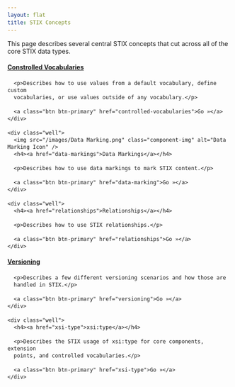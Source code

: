 ```yaml
---
layout: flat
title: STIX Concepts
---
```


This page describes several central STIX concepts that cut across all of the core STIX data types.

<div class="row">
  <div class="col-md-6">
    <div class="well">
      <h4><a href="controlled-vocabularies">Constrolled Vocabularies</a></h4>

      <p>Describes how to use values from a default vocabulary, define custom
      vocabularies, or use values outside of any vocabulary.</p>

      <a class="btn btn-primary" href="controlled-vocabularies">Go »</a>
    </div>

    <div class="well">
      <img src="/images/Data Marking.png" class="component-img" alt="Data Marking Icon" />
      <h4><a href="data-markings">Data Markings</a></h4>

      <p>Describes how to use data markings to mark STIX content.</p>

      <a class="btn btn-primary" href="data-marking">Go »</a>
    </div>

    <div class="well">
      <h4><a href="relationships">Relationships</a></h4>

      <p>Describes how to use STIX relationships.</p>

      <a class="btn btn-primary" href="relationships">Go »</a>
    </div>
  </div>

  <div class="col-md-6">
    <div class="well">
      <h4><a href="versioning">Versioning</a></h4>

      <p>Describes a few different versioning scenarios and how those are
      handled in STIX.</p>

      <a class="btn btn-primary" href="versioning">Go »</a>
    </div>

    <div class="well">
      <h4><a href="xsi-type">xsi:type</a></h4>

      <p>Describes the STIX usage of xsi:type for core components, extension
      points, and controlled vocabularies.</p>

      <a class="btn btn-primary" href="xsi-type">Go »</a>
    </div>
  </div>
</div>
